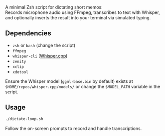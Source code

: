 A minimal Zsh script for dictating short memos:  
Records microphone audio using FFmpeg, transcribes to text with Whisper, and optionally inserts the result into your terminal via simulated typing.

## Dependencies

- `zsh` or `bash` (change the script)
- `ffmpeg`
- `whisper-cli` ([Whisper.cpp](https://github.com/ggerganov/whisper.cpp))
- `zenity`
- `xclip`
- `xdotool`

Ensure the Whisper model (`ggml-base.bin` by default) exists at `$HOME/repos/whisper.cpp/models/` or change the `$MODEL_PATH` variable in the script.

## Usage

```sh
./dictate-loop.sh
```

Follow the on-screen prompts to record and handle transcriptions.
